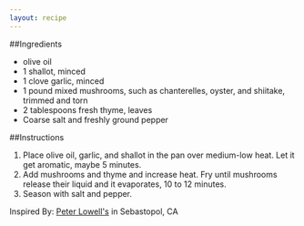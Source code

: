 ```yaml
---
layout: recipe
---
```


##Ingredients
- olive oil
- 1 shallot, minced
- 1 clove garlic, minced
- 1 pound mixed mushrooms, such as chanterelles, oyster, and shiitake, trimmed and torn
- 2 tablespoons fresh thyme, leaves
- Coarse salt and freshly ground pepper

##Instructions
1. Place olive oil, garlic, and shallot in the pan over medium-low heat. Let it get aromatic, maybe 5 minutes.
2. Add mushrooms and thyme and increase heat. Fry until mushrooms release their liquid and it evaporates, 10 to 12 minutes.
3. Season with salt and pepper.

Inspired By: [Peter Lowell's](http://peterlowells.com/) in Sebastopol, CA
